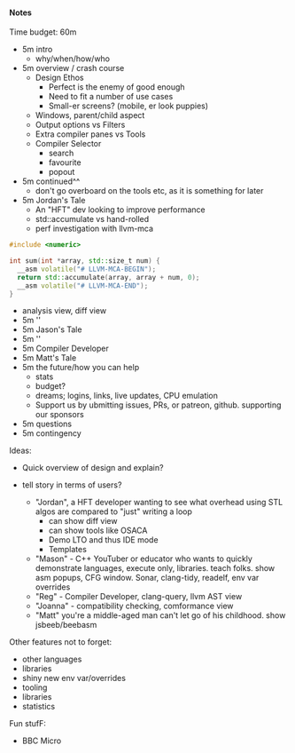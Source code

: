 #### Notes

Time budget: 60m
- 5m intro
  - why/when/how/who
- 5m overview / crash course
  - Design Ethos
    - Perfect is the enemy of good enough
    - Need to fit a number of use cases
    - Small-er screens? (mobile, er look puppies)
  - Windows, parent/child aspect
  - Output options vs Filters
  - Extra compiler panes vs Tools
  - Compiler Selector
    - search
    - favourite
    - popout
- 5m continued^^
  - don't go overboard on the tools etc, as it is something for later
- 5m Jordan's Tale
  - An "HFT" dev looking to improve performance
  - std::accumulate vs hand-rolled
  - perf investigation with llvm-mca
```c++
#include <numeric>

int sum(int *array, std::size_t num) {
  __asm volatile("# LLVM-MCA-BEGIN");
  return std::accumulate(array, array + num, 0);
  __asm volatile("# LLVM-MCA-END");
}
```
   - analysis view, diff view
- 5m ''
- 5m Jason's Tale
- 5m ''
- 5m Compiler Developer
- 5m Matt's Tale
- 5m the future/how you can help
  - stats
  - budget?
  - dreams; logins, links, live updates, CPU emulation
  - Support us by ubmitting issues, PRs, or patreon, github. supporting our sponsors
- 5m questions
- 5m contingency

Ideas:
- Quick overview of design and explain?

- tell story in terms of users?
  - "Jordan", a HFT developer wanting to see what overhead using STL algos are compared to "just" writing a loop
      - can show diff view
      - can show tools like OSACA
      - Demo LTO and thus IDE mode
      - Templates
  - "Mason" - C++ YouTuber or educator who wants to quickly demonstrate languages, execute only, libraries. teach folks. show asm popups, CFG window. Sonar, clang-tidy, readelf, env var overrides
  - "Reg" - Compiler Developer, clang-query, llvm AST view
  - "Joanna" - compatibility checking, comformance view
  - "Matt" you're a middle-aged man can't let go of his childhood. show jsbeeb/beebasm

Other features not to forget:
- other languages
- libraries
- shiny new env var/overrides
- tooling
- libraries
- statistics


Fun stufF:
- BBC Micro